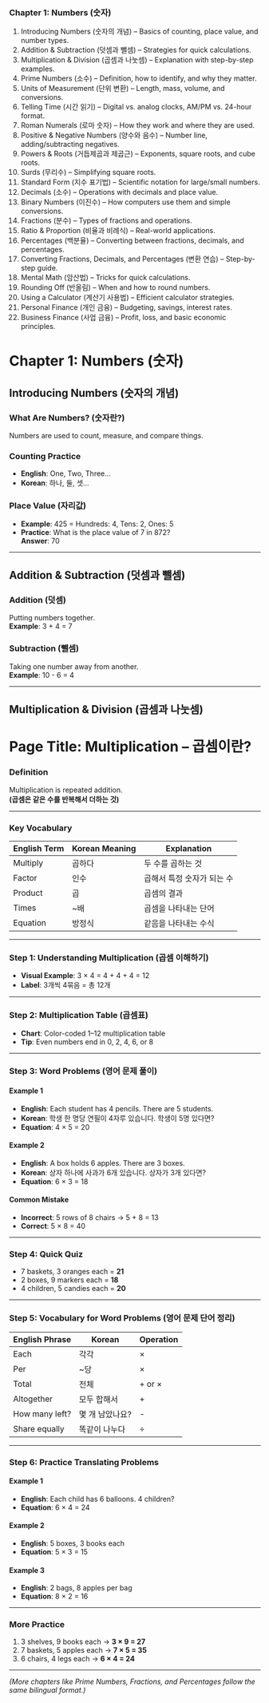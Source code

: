 ### Chapter 1: Numbers (숫자)

1. Introducing Numbers (숫자의 개념) – Basics of counting, place value, and number types.  
2. Addition & Subtraction (덧셈과 뺄셈) – Strategies for quick calculations.  
3. Multiplication & Division (곱셈과 나눗셈) – Explanation with step-by-step examples.  
4. Prime Numbers (소수) – Definition, how to identify, and why they matter.  
5. Units of Measurement (단위 변환) – Length, mass, volume, and conversions.  
6. Telling Time (시간 읽기) – Digital vs. analog clocks, AM/PM vs. 24-hour format.  
7. Roman Numerals (로마 숫자) – How they work and where they are used.  
8. Positive & Negative Numbers (양수와 음수) – Number line, adding/subtracting negatives.  
9. Powers & Roots (거듭제곱과 제곱근) – Exponents, square roots, and cube roots.  
10. Surds (무리수) – Simplifying square roots.  
11. Standard Form (지수 표기법) – Scientific notation for large/small numbers.  
12. Decimals (소수) – Operations with decimals and place value.  
13. Binary Numbers (이진수) – How computers use them and simple conversions.  
14. Fractions (분수) – Types of fractions and operations.  
15. Ratio & Proportion (비율과 비례식) – Real-world applications.  
16. Percentages (백분율) – Converting between fractions, decimals, and percentages.  
17. Converting Fractions, Decimals, and Percentages (변환 연습) – Step-by-step guide.  
18. Mental Math (암산법) – Tricks for quick calculations.  
19. Rounding Off (반올림) – When and how to round numbers.  
20. Using a Calculator (계산기 사용법) – Efficient calculator strategies.  
21. Personal Finance (개인 금융) – Budgeting, savings, interest rates.  
22. Business Finance (사업 금융) – Profit, loss, and basic economic principles.





# Chapter 1: Numbers (숫자)

## Introducing Numbers (숫자의 개념)

### What Are Numbers? (숫자란?)

Numbers are used to count, measure, and compare things.

### Counting Practice

- **English**: One, Two, Three...
- **Korean**: 하나, 둘, 셋...

### Place Value (자리값)

- **Example**: 425 = Hundreds: 4, Tens: 2, Ones: 5  
- **Practice**: What is the place value of 7 in 872?  
  **Answer**: 70

---

## Addition & Subtraction (덧셈과 뺄셈)

### Addition (덧셈)

Putting numbers together.  
**Example**: 3 + 4 = 7

### Subtraction (뺄셈)

Taking one number away from another.  
**Example**: 10 - 6 = 4

---

## Multiplication & Division (곱셈과 나눗셈)

# Page Title: Multiplication – 곱셈이란?

### Definition

Multiplication is repeated addition.  
**(곱셈은 같은 수를 반복해서 더하는 것)**

---

### Key Vocabulary

| English Term | Korean Meaning | Explanation |
|--------------|----------------|-------------|
| Multiply     | 곱하다         | 두 수를 곱하는 것 |
| Factor       | 인수           | 곱해서 특정 숫자가 되는 수 |
| Product      | 곱             | 곱셈의 결과 |
| Times        | ~배            | 곱셈을 나타내는 단어 |
| Equation     | 방정식         | 같음을 나타내는 수식 |

---

### Step 1: Understanding Multiplication (곱셈 이해하기)

- **Visual Example**: 3 × 4 = 4 + 4 + 4 = 12  
- **Label**: 3개씩 4묶음 = 총 12개

---

### Step 2: Multiplication Table (곱셈표)

- **Chart**: Color-coded 1–12 multiplication table  
- **Tip**: Even numbers end in 0, 2, 4, 6, or 8

---

### Step 3: Word Problems (영어 문제 풀이)

#### Example 1
- **English**: Each student has 4 pencils. There are 5 students.  
- **Korean**: 학생 한 명당 연필이 4자루 있습니다. 학생이 5명 있다면?  
- **Equation**: 4 × 5 = 20

#### Example 2
- **English**: A box holds 6 apples. There are 3 boxes.  
- **Korean**: 상자 하나에 사과가 6개 있습니다. 상자가 3개 있다면?  
- **Equation**: 6 × 3 = 18

#### Common Mistake
- **Incorrect**: 5 rows of 8 chairs → 5 + 8 = 13  
- **Correct**: 5 × 8 = 40

---

### Step 4: Quick Quiz

- 7 baskets, 3 oranges each = **21**
- 2 boxes, 9 markers each = **18**
- 4 children, 5 candies each = **20**

---

### Step 5: Vocabulary for Word Problems (영어 문제 단어 정리)

| English Phrase     | Korean         | Operation |
|--------------------|----------------|-----------|
| Each               | 각각           | ×         |
| Per                | ~당            | ×         |
| Total              | 전체           | + or ×    |
| Altogether         | 모두 합해서    | +         |
| How many left?     | 몇 개 남았나요? | -         |
| Share equally      | 똑같이 나누다   | ÷         |

---

### Step 6: Practice Translating Problems

#### Example 1
- **English**: Each child has 6 balloons. 4 children?  
- **Equation**: 6 × 4 = 24

#### Example 2
- **English**: 5 boxes, 3 books each  
- **Equation**: 5 × 3 = 15

#### Example 3
- **English**: 2 bags, 8 apples per bag  
- **Equation**: 8 × 2 = 16

---

### More Practice

1. 3 shelves, 9 books each → **3 × 9 = 27**
2. 7 baskets, 5 apples each → **7 × 5 = 35**
3. 6 chairs, 4 legs each → **6 × 4 = 24**

---

*(More chapters like Prime Numbers, Fractions, and Percentages follow the same bilingual format.)*
